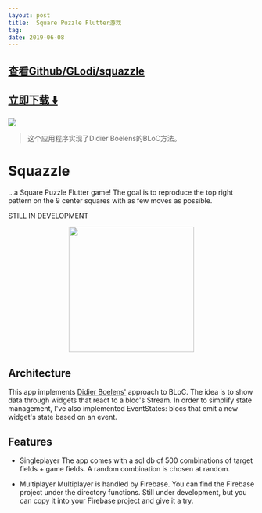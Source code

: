```yaml
---
layout: post
title:  Square Puzzle Flutter游戏
tag: 
date: 2019-06-08
---
```


 

## [查看Github/GLodi/squazzle](http://github.com/GLodi/squazzle)
## [立即下载 ️⬇️ ](https://codeload.github.com/GLodi/squazzle/zip/master) 


 
![](https://flutterawesome.com/content/images/2019/06/squazzle-1.jpg)
 
>
> 这个应用程序实现了Didier Boelens的BLoC方法。
>

 
# Squazzle

...a Square Puzzle Flutter game! The goal is to reproduce the top right pattern
on the 9 center squares with as few moves as possible.

STILL IN DEVELOPMENT 

<div align="center">
	<img src="https://raw.githubusercontent.com/GLodi/squazzle/master/gfx/screen.png" width="256"/>
</div>

## Architecture

This app implements [Didier Boelens'](https://www.didierboelens.com/2018/12/reactive-programming---streams---bloc---practical-use-cases/) approach to BLoC.
The idea is to show data through widgets that react to a bloc's Stream.
In order to simplify state management, I've also implemented EventStates: 
blocs that emit a new widget's state based on an event.

## Features

  - Singleplayer
 The app comes with a sql db of 500 combinations of target fields + game fields. A random 
 combination is chosen at random.
 
  - Multiplayer
Multiplayer is handled by Firebase. You can find the Firebase project under the directory functions. 
Still under development, but you can copy it into your Firebase project and give it a try.

